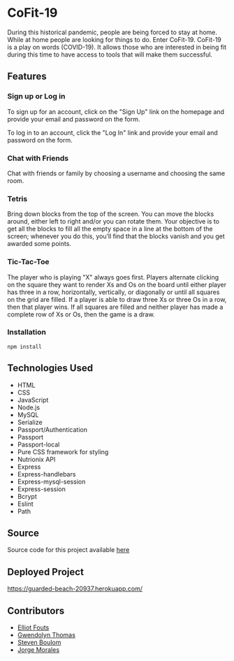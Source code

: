 # CoFit-19

During this historical pandemic, people are being forced to stay at home. While at home people are looking for things to do. Enter CoFit-19. CoFit-19 is a play on words (COVID-19). It allows those who are interested in being fit during this time to have access to tools that will make them successful.

## Features

### Sign up or Log in

To sign up for an account, click on the "Sign Up" link on the homepage and provide your email and password on the form.

To log in to an account, click the "Log In" link and provide your email and password on the form.

### Chat with Friends
Chat with friends or family by choosing a username and choosing the same room.

### Tetris

Bring down blocks from the top of the screen. You can move the blocks around, either left to right and/or you can rotate them. Your objective is to get all the blocks to fill all the empty space in a line at the bottom of the screen; whenever you do this, you’ll find that the blocks vanish and you get awarded some points.

### Tic-Tac-Toe

The player who is playing "X" always goes first. Players alternate clicking on the square they want to render Xs and Os on the board until either player has three in a row, horizontally, vertically, or diagonally or until all squares on the grid are filled. If a player is able to draw three Xs or three Os in a row, then that player wins. If all squares are filled and neither player has made a complete row of Xs or Os, then the game is a draw.

### Installation

```npm install```

## Technologies Used

- HTML
- CSS
- JavaScript
- Node.js
- MySQL
- Serialize
- Passport/Authentication
- Passport
- Passport-local
- Pure CSS framework for styling
- Nutrionix API
- Express
- Express-handlebars
- Express-mysql-session
- Express-session
- Bcrypt
- Eslint
- Path

## Source

Source code for this project available [here](https://github.com/elliotfouts/project-2)

## Deployed Project

https://guarded-beach-20937.herokuapp.com/

## Contributors

-  [Elliot Fouts](https://github.com/elliotfouts)
-  [Gwendolyn Thomas](https://github.com/gwenniegwen)
-  [Steven Boulom](https://github.com/sboulom)
-  [Jorge Morales](https://github.com/jmorales113)
